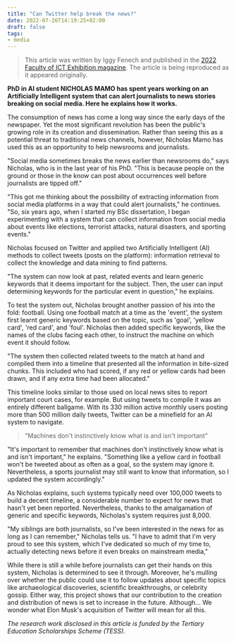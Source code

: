 ```yaml
---
title: "Can Twitter help break the news?"
date: 2022-07-26T14:19:25+02:00
draft: false
tags:
- media
---
```


> This article was written by Iggy Fenech and published in the [2022 Faculty of ICT Exhibition magazine](https://ictprojects.mt/2022/2022/can-twitter-help-break-the-news/).
> The article is being reproduced as it appeared originally.

**PhD in AI student NICHOLAS MAMO has spent years working on an Artificially Intelligent system that can alert journalists to news stories breaking on social media.
Here he explains how it works.**

The consumption of news has come a long way since the early days of the newspaper.
Yet the most significant revolution has been the public's growing role in its creation and dissemination.
Rather than seeing this as a potential threat to traditional news channels, however, Nicholas Mamo has used this as an opportunity to help newsrooms and journalists.

"Social media sometimes breaks the news earlier than newsrooms do," says Nicholas, who is in the last year of his PhD.
"This is because people on the ground or those in the know can post about occurrences well before journalists are tipped off."

"This got me thinking about the possibility of extracting information from social media platforms in a way that could alert journalists," he continues.
"So, six years ago, when I started my BSc dissertation, I began experimenting with a system that can collect information from social media about events like elections, terrorist attacks, natural disasters, and sporting events."

Nicholas focused on Twitter and applied two Artificially Intelligent (AI) methods to collect tweets (posts on the platform): information retrieval to collect the knowledge and data mining to find patterns. 

"The system can now look at past, related events and learn generic keywords that it deems important for the subject.
Then, the user can input determining keywords for the particular event in question," he explains.

To test the system out, Nicholas brought another passion of his into the fold: football.
Using one football match at a time as the 'event', the system first learnt generic keywords based on the topic, such as 'goal', 'yellow card', 'red card', and 'foul'.
Nicholas then added specific keywords, like the names of the clubs facing each other, to instruct the machine on which event it should follow.

"The system then collected related tweets to the match at hand and compiled them into a timeline that presented all the information in bite-sized chunks.
This included who had scored, if any red or yellow cards had been drawn, and if any extra time had been allocated."

This timeline looks similar to those used on local news sites to report important court cases, for example.
But using tweets to compile it was an entirely different ballgame.
With its 330 million active monthly users posting more than 500 million daily tweets, Twitter can be a minefield for an AI system to navigate. 

> "Machines don't instinctively know what is and isn't important"

"It's important to remember that machines don't instinctively know what is and isn't important," he explains.
"Something like a yellow card in football won't be tweeted about as often as a goal, so the system may ignore it.
Nevertheless, a sports journalist may still want to know that information, so I updated the system accordingly."

As Nicholas explains, such systems typically need over 100,000 tweets to build a decent timeline, a considerable number to expect for news that hasn't yet been reported.
Nevertheless, thanks to the amalgamation of generic and specific keywords, Nicholas's system requires just 8,000.

"My siblings are both journalists, so I've been interested in the news for as long as I can remember," Nicholas tells us.
"I have to admit that I'm very proud to see this system, which I've dedicated so much of my time to, actually detecting news before it even breaks on mainstream media," 

While there is still a while before journalists can get their hands on this system, Nicholas is determined to see it through.
Moreover, he's mulling over whether the public could use it to follow updates about specific topics like archaeological discoveries, scientific breakthroughs, or celebrity gossip.
Either way, this project shows that our contribution to the creation and distribution of news is set to increase in the future.
Although… We wonder what Elon Musk's acquisition of Twitter will mean for all this.

_The research work disclosed in this article is funded by the Tertiary Education Scholarships Scheme (TESS)._